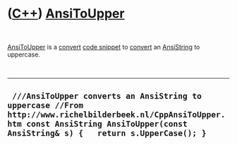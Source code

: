 
 

 

 

 

 

([C++](Cpp.md)) [AnsiToUpper](CppAnsiToUpper.md)
==================================================

 

[AnsiToUpper](CppAnsiToUpper.md) is a [convert](CppConvert.md) [code
snippet](CppCodeSnippets.md) to [convert](CppConvert.md) an
[AnsiString](CppAnsiString.md) to uppercase.

 

  ----------------------------------------------------------------------------------------------------------------------------------------------------------------------------------------------
  ` ///AnsiToUpper converts an AnsiString to uppercase //From http://www.richelbilderbeek.nl/CppAnsiToUpper.htm const AnsiString AnsiToUpper(const AnsiString& s) {   return s.UpperCase(); }`
  ----------------------------------------------------------------------------------------------------------------------------------------------------------------------------------------------

 

 

 

 

 

 

